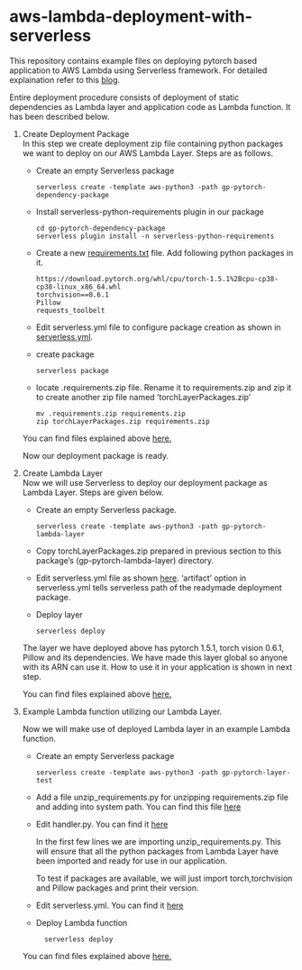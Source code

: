 # aws-lambda-deployment-with-serverless

This repository contains example files on deploying pytorch based application to AWS Lambda using Serverless framework. For detailed explaination refer to this [blog](https://gaurav4664.medium.com/how-to-speed-up-aws-lambda-deployment-on-serverless-framework-by-leveraging-lambda-layers-623f7c742af4). 

Entire deployment procedure consists of deployment of static dependencies as Lambda layer and application code as Lambda function. It has been described below.

1. Create Deployment Package  
In this step we create deployment zip file containing python packages we want to deploy on our AWS Lambda Layer. Steps are as follows.

    - Create an empty Serverless package
          
          serverless create -template aws-python3 -path gp-pytorch-dependency-package

    - Install serverless-python-requirements plugin in our package
          
          cd gp-pytorch-dependency-package
          serverless plugin install -n serverless-python-requirements

    - Create a new [requirements.txt](https://github.com/chirag2saraiya/TSAI-DeepVision-EVA4/blob/master/pytorch-lambda-layer-deployment/gp-pytorch-dependency-package/requirements.txt) file. Add following python packages in it. 
    
          https://download.pytorch.org/whl/cpu/torch-1.5.1%2Bcpu-cp38-cp38-linux_x86_64.whl
          torchvision==0.6.1
          Pillow
          requests_toolbelt

    - Edit serverless.yml file to configure package creation as shown in [serverless.yml](https://github.com/chirag2saraiya/TSAI-DeepVision-EVA4/blob/master/pytorch-lambda-layer-deployment/gp-pytorch-dependency-package/serverless.yml). 
          
    - create package  
    
          serverless package

    - locate .requirements.zip file. Rename it to requirements.zip and zip it to create another zip file named ’torchLayerPackages.zip’  
    
          mv .requirements.zip requirements.zip
          zip torchLayerPackages.zip requirements.zip
          
    You can find files explained above [here.](https://github.com/chirag2saraiya/TSAI-DeepVision-EVA4/blob/master/pytorch-lambda-layer-deployment/gp-pytorch-dependency-package)

    Now our deployment package is ready.
    
2. Create Lambda Layer  
Now we will use Serverless to deploy our deployment package as Lambda Layer. Steps are given below.

    - Create an empty Serverless package. 
    
          serverless create -template aws-python3 -path gp-pytorch-lambda-layer
          
    - Copy torchLayerPackages.zip prepared in previous section to this package’s (gp-pytorch-lambda-layer) directory.
    
    - Edit serverless.yml file as shown [here](https://github.com/chirag2saraiya/TSAI-DeepVision-EVA4/blob/master/pytorch-lambda-layer-deployment/gp-pytorch-lambda-layer/serverless.yml). ‘artifact’ option in serverless.yml tells serverless path of the readymade deployment package.
    
    - Deploy layer  
    
          serverless deploy

    The layer we have deployed above has pytorch 1.5.1, torch vision 0.6.1, Pillow and its dependencies. We have made this layer global so anyone with its ARN can use it. How to use it in your application is shown in next step. 
    
    You can find files explained above [here.](https://github.com/chirag2saraiya/TSAI-DeepVision-EVA4/blob/master/pytorch-lambda-layer-deployment/gp-pytorch-lambda-layer)
    
3. Example Lambda function utilizing our Lambda Layer.

      Now we will make use of deployed Lambda layer in an example Lambda function.

      - Create an empty Serverless package  
        
            serverless create -template aws-python3 -path gp-pytorch-layer-test
            
      - Add a file unzip_requirements.py for unzipping requirements.zip file and adding into system path. You can find this file [here](https://github.com/chirag2saraiya/TSAI-DeepVision-EVA4/blob/master/pytorch-lambda-layer-deployment/gp-pytorch-layer-test/unzip_requirements.py)

      - Edit handler.py. You can find it [here](https://github.com/chirag2saraiya/TSAI-DeepVision-EVA4/blob/master/pytorch-lambda-layer-deployment/gp-pytorch-layer-test/handler.py)

        In the first few lines we are importing unzip_requirements.py. This will ensure that all the python packages from Lambda Layer have been imported and ready for use in our application.

        To test if packages are available, we will just import torch,torchvision and Pillow packages and print their version.

      - Edit serverless.yml. You can find it [here](https://github.com/chirag2saraiya/TSAI-DeepVision-EVA4/blob/master/pytorch-lambda-layer-deployment/gp-pytorch-layer-test/serverless.yml)
        
      - Deploy Lambda function
        
              serverless deploy
              
      You can find files explained above [here.](https://github.com/chirag2saraiya/TSAI-DeepVision-EVA4/blob/master/pytorch-lambda-layer-deployment/gp-pytorch-layer-test)              


